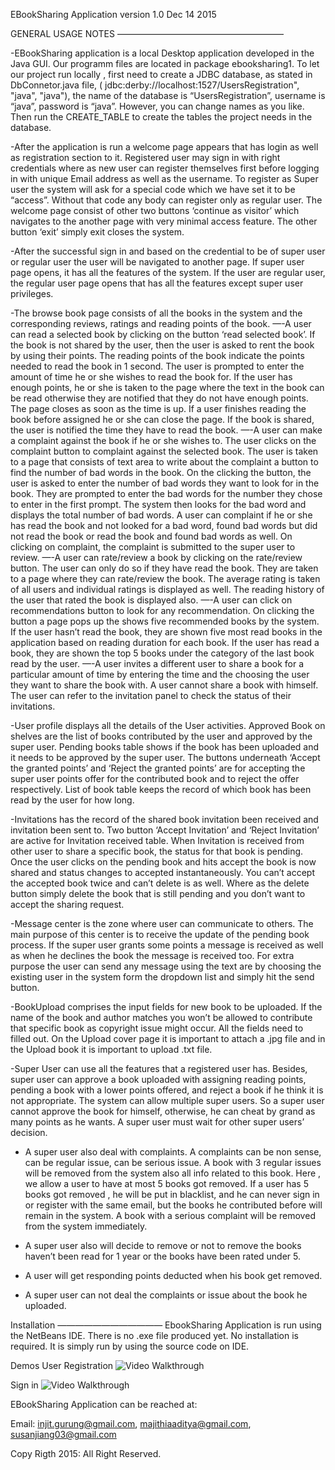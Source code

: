 EBookSharing Application version 1.0 Dec 14 2015


GENERAL USAGE NOTES
———————————————————


-EBookSharing application is a local Desktop application developed in the Java GUI. Our programm files are located in package ebooksharing1. To let our project run locally , first need to create a JDBC database, as stated in DbConnetor.java file, ( jdbc:derby://localhost:1527/UsersRegistration", "java", "java"), the name of the database is “UsersRegistration”, username is “java”, password is “java”. However, you can change names as you like.  Then  run the CREATE_TABLE to create the tables the project needs in the database.


-After the application is run a welcome page appears that has login as well as registration section to it. Registered user may sign in with right credentials where as new user can register themselves first before logging in with unique Email address as well as the username. To register as Super user the system will ask for a special code which we have set it to be “access”. Without that code any body can register only as regular user. The welcome page consist of other two buttons ‘continue as visitor’ which navigates to the another page with very minimal access feature. The other button ‘exit’ simply exit closes the system. 


-After the successful sign in and based on the credential to be of super user or regular user the user will be navigated to another page. If super user page opens, it has all the features of the system. If the user are regular user, the regular user page opens that has all the features except super user privileges. 


-The browse book page consists of all the books in the system and the corresponding reviews, ratings and reading points of the book.
—-A user can read a selected book by clicking on the button ‘read selected book’. If the book is not shared by the user, then the user is asked to rent the book by using their points. The reading points of the book indicate the points needed to read the book in 1 second. The user is prompted to enter the amount of time he or she wishes to read the book for. If the user has enough points, he or she is taken to the page where the text in the book can be read otherwise they are notified that they do not have enough points. The page closes as soon as the time is up. If a user finishes reading the book before assigned he or she can close the page. If the book is shared, the user is notified the time they have to read the book. 
—-A user can make a complaint against the book if he or she wishes to. The user clicks on the complaint button to complaint against the selected book. The user is taken to a page that consists of text area to write about the complaint a button to find the number of bad words in the book. On the clicking the button, the user is asked to enter the number of bad words they want to look for in the book. They are prompted to enter the bad words for the number they chose to enter in the first prompt. The system then looks for the bad word and displays the total number of bad words. A user can complaint if he or she has read the book and not looked for a bad word, found bad words but did not read the book or read the book and found bad words as well. On clicking on complaint, the complaint is submitted to the super user to review.
—-A user can rate/review a book by clicking on the rate/review button. The user can only do so if they have read the book. They are taken to a page where they can rate/review the book. The average rating is taken of all users and individual ratings is displayed as well. The reading history of the user that rated the book is displayed also.
—-A user can click on recommendations button to look for any recommendation. On clicking the button a page pops up the shows five recommended books by the system. If the user hasn’t read the book, they are shown five most read books in the application based on reading duration for each book. If the user has read a book, they are shown the top 5 books under the category of the last book read by the user.
—-A user invites a different user to share a book for a particular amount of time by entering the time and the choosing the user they want to share the book with. A user cannot share a book with himself. The user can refer to the invitation panel to check the status of their invitations.


-User profile displays all the details of the User activities. Approved Book on shelves are the list of books contributed by the user and approved by the super user. Pending books table shows if the book has been uploaded and it needs to be approved by the super user. The buttons underneath ‘Accept the granted points’ and ‘Reject the granted points’ are for accepting the super user points offer for the contributed book and to reject the offer respectively. List of book table keeps the record of which book has been read by the user for how long.


-Invitations has the record of the shared book invitation been received and invitation been sent to. Two button ‘Accept Invitation’ and ‘Reject Invitation’ are active for Invitation received table. When Invitation is received from other user to share a specific book, the status for that book is pending. Once the user clicks on the pending book and hits accept the book is now shared and status changes to accepted instantaneously. You can’t accept the accepted book twice and can’t delete is as well. Where as the delete button simply delete the book that is still pending and you don’t want to accept the sharing request. 


-Message center is the zone where user can communicate to others. The main purpose of this center is to receive the update of the pending book process. If the super user grants some points a message is received as well as when he declines the book the message is received too. For extra purpose the user can send any message using the text are by choosing the existing user in the system form the dropdown list and simply hit the send button.


-BookUpload comprises the input fields for new book to be uploaded. If the name of the book and author matches you won’t be allowed to contribute that specific book as copyright issue might occur. All the fields need to filled out. On the Upload cover page it is important to attach a .jpg file and in the Upload book it is important to upload .txt file.




 


-Super User can use all the features that a registered user has. Besides, super user can approve a book uploaded with assigning reading points, pending a book with a lower points offered, and reject a book if he think it is not appropriate. The system can allow multiple super users. So a super user cannot approve the book for himself, otherwise, he can cheat by grand as many points as he wants. A super user must wait for other super users’ decision.


- A super user also deal with complaints. A complaints can be non sense, can be regular issue, can be serious issue. A book with 3 regular issues will be removed from the system also all info related to this book. Here , we allow a user to have at most 5 books got removed. If a user has 5 books got removed , he will be put in blacklist, and he can never sign in or register with the same email, but the books he contributed before will remain in the system.
A book with a serious complaint will be removed from the system immediately.


- A super user also will decide to remove or not to remove the books haven’t been read for 1 year or the books have been rated under 5.


- A user will get responding points deducted when his book get removed. 


- A super user can  not deal the complaints or issue about the book he uploaded.


Installation
————————————
EbookSharing Application is run using the NetBeans IDE. There is no .exe file produced yet. No installation is required. It is simply run by using the source code on IDE.

Demos
User Registration
<img src='http://i.imgur.com/4fmMqhm.gif' title='Video Walkthrough' width='' alt='Video Walkthrough' />

Sign in
<img src='http://i.imgur.com/toOzkPd.gif' title='Video Walkthrough' width='' alt='Video Walkthrough' />


EBookSharing Application can be reached at:


Email: injit.gurung@gmail.com, majithiaaditya@gmail.com, susanjiang03@gmail.com




Copy Rigth 2015: All Right Reserved.
